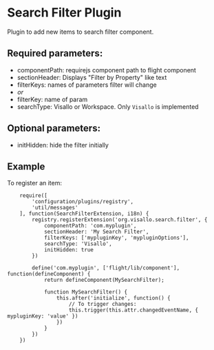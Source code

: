 Search Filter Plugin
=================

Plugin to add new items to search filter component.

## Required parameters:

* componentPath: requirejs component path to flight component
* sectionHeader: Displays "Filter by Property" like text
* filterKeys: names of parameters filter will change
* *or*
* filterKey: name of param
* searchType: Visallo or Workspace. Only `Visallo` is implemented

## Optional parameters:

* initHidden: hide the filter initially

## Example

To register an item:

        require([
            'configuration/plugins/registry',
            'util/messages'
        ], function(SearchFilterExtension, i18n) {
            registry.registerExtension('org.visallo.search.filter', {
                componentPath: 'com.myplugin',
                sectionHeader: 'My Search Filter',
                filterKeys: ['mypluginKey', 'mypluginOptions'],
                searchType: 'Visallo',
                initHidden: true
            })

            define('com.myplugin', ['flight/lib/component'], function(defineComponent) {
                return defineComponent(MySearchFilter);

                function MySearchFilter() {
                    this.after('initialize', function() {
                        // To trigger changes: 
                        this.trigger(this.attr.changedEventName, { mypluginKey: 'value' })
                    })
                }
            })
        })

